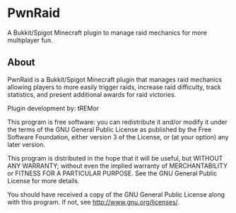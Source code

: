 # PwnRaid

A Bukkit/Spigot Minecraft plugin to manage raid mechanics for more multiplayer fun.

## About 

PwnRaid is a Bukkit/Spigot Minecraft plugin that manages raid mechanics 
allowing players to more easily trigger raids, increase raid difficulty, 
track statistics, and present additional awards for raid victories.

Plugin development by: tREMor

This program is free software: you can redistribute it and/or modify
it under the terms of the GNU General Public License as published by
the Free Software Foundation, either version 3 of the License, or
(at your option) any later version.

This program is distributed in the hope that it will be useful,
but WITHOUT ANY WARRANTY; without even the implied warranty of
MERCHANTABILITY or FITNESS FOR A PARTICULAR PURPOSE.  See the
GNU General Public License for more details.

You should have received a copy of the GNU General Public License
along with this program.  If not, see <http://www.gnu.org/licenses/>.
